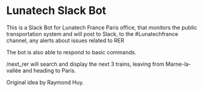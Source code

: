 
# Lunatech Slack Bot 

This is a Slack Bot for Lunatech France Paris office, that monitors the public transportation system and will post to Slack, 
to the #Lunatechfrance channel, any alerts about issues related to RER

The bot is also able to respond to basic commands.

/next_rer will search and display the next 3 trains, leaving from Marne-la-vallée and heading to Paris.

Original idea by Raymond Huy.

